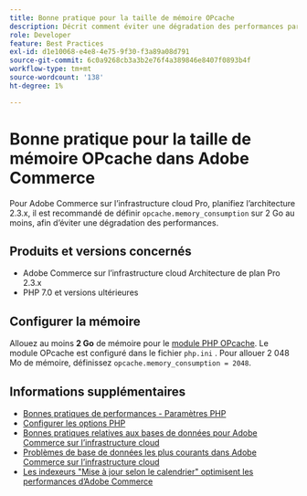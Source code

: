 ```yaml
---
title: Bonne pratique pour la taille de mémoire OPcache
description: Décrit comment éviter une dégradation des performances par des paramètres spécifiques de la consommation de mémoire OPcache sur les projets Adobe Commerce.
role: Developer
feature: Best Practices
exl-id: d1e10068-e4e8-4e75-9f30-f3a89a08d791
source-git-commit: 6c0a9268cb3a3b2e76f4a389846e8407f0893b4f
workflow-type: tm+mt
source-wordcount: '138'
ht-degree: 1%

---
```


# Bonne pratique pour la taille de mémoire OPcache dans Adobe Commerce

Pour Adobe Commerce sur l’infrastructure cloud Pro, planifiez l’architecture 2.3.x, il est recommandé de définir `opcache.memory_consumption` sur 2 Go au moins, afin d’éviter une dégradation des performances.

## Produits et versions concernés

* Adobe Commerce sur l’infrastructure cloud Architecture de plan Pro 2.3.x
* PHP 7.0 et versions ultérieures

## Configurer la mémoire

Allouez au moins **2 Go** de mémoire pour le [module PHP OPcache](https://www.php.net/manual/en/book.opcache.php). Le module OPcache est configuré dans le fichier `php.ini` . Pour allouer 2 048 Mo de mémoire, définissez `opcache.memory_consumption = 2048`.

## Informations supplémentaires

* [ Bonnes pratiques de performances - Paramètres PHP](../../../performance/software.md#php-settings)
* [Configurer les options PHP](https://experienceleague.adobe.com/fr/docs/commerce-cloud-service/user-guide/configure/app/configure-app-yaml)
* [Bonnes pratiques relatives aux bases de données pour Adobe Commerce sur l’infrastructure cloud](database-on-cloud.md)
* [Problèmes de base de données les plus courants dans Adobe Commerce sur l’infrastructure cloud](../maintenance/resolve-database-performance-issues.md)
* [Les indexeurs &quot;Mise à jour selon le calendrier&quot; optimisent les performances d’Adobe Commerce](../maintenance/indexer-configuration.md)
